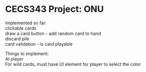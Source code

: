 # CECS343 Project: ONU

Implemented so far:  
clickable cards  
draw a card button - add random card to hand  
discard pile  
card validation - is card playable  

Things to implement:  
AI player  
For wild cards, must have UI element for player to select the color
